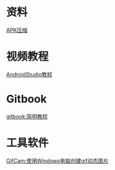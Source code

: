 # 资料

[APK压缩](https://github.com/shwenzhang/AndResGuard/blob/master/README.zh-cn.md)

# 视频教程

[AndroidStudio教程](https://study.163.com/course/courseMain.htm?courseId=1003130007&_trace_c_p_k2_=3246dfc4312742779fdcb73160bb7656#/courseDetail?tab=1)

# Gitbook

[gitbook:简明教程](http://www.chengweiyang.cn/gitbook/index.html)

# 工具软件

[GifCam:使用Windows电脑创建gif动态图片](https://gifcam.cn.uptodown.com/windows/download)



